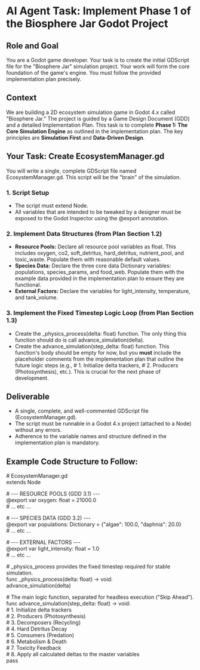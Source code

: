 # **AI Agent Task: Implement Phase 1 of the Biosphere Jar Godot Project**

## **Role and Goal**

You are a Godot game developer. Your task is to create the initial GDScript file for the "Biosphere Jar" simulation project. Your work will form the core foundation of the game's engine. You must follow the provided implementation plan precisely.

## **Context**

We are building a 2D ecosystem simulation game in Godot 4.x called "Biosphere Jar." The project is guided by a Game Design Document (GDD) and a detailed Implementation Plan. This task is to complete **Phase 1: The Core Simulation Engine** as outlined in the implementation plan. The key principles are **Simulation First** and **Data-Driven Design**.

## **Your Task: Create EcosystemManager.gd**

You will write a single, complete GDScript file named EcosystemManager.gd. This script will be the "brain" of the simulation.

### **1\. Script Setup**

* The script must extend Node.  
* All variables that are intended to be tweaked by a designer must be exposed to the Godot Inspector using the @export annotation.

### **2\. Implement Data Structures (from Plan Section 1.2)**

* **Resource Pools:** Declare all resource pool variables as float. This includes oxygen, co2, soft\_detritus, hard\_detritus, nutrient\_pool, and toxic\_waste. Populate them with reasonable default values.  
* **Species Data:** Declare the three core data Dictionary variables: populations, species\_params, and food\_web. Populate them with the example data provided in the implementation plan to ensure they are functional.  
* **External Factors:** Declare the variables for light\_intensity, temperature, and tank\_volume.

### **3\. Implement the Fixed Timestep Logic Loop (from Plan Section 1.3)**

* Create the \_physics\_process(delta: float) function. The only thing this function should do is call advance\_simulation(delta).  
* Create the advance\_simulation(step\_delta: float) function. This function's body should be empty for now, but you **must** include the placeholder comments from the implementation plan that outline the future logic steps (e.g., \# 1\. Initialize delta trackers, \# 2\. Producers (Photosynthesis), etc.). This is crucial for the next phase of development.

## **Deliverable**

* A single, complete, and well-commented GDScript file (EcosystemManager.gd).  
* The script must be runnable in a Godot 4.x project (attached to a Node) without any errors.  
* Adherence to the variable names and structure defined in the implementation plan is mandatory.

## **Example Code Structure to Follow:**

\# EcosystemManager.gd  
extends Node

\# \--- RESOURCE POOLS (GDD 3.1) \---  
@export var oxygen: float \= 21000.0  
\# ... etc ...

\# \--- SPECIES DATA (GDD 3.2) \---  
@export var populations: Dictionary \= {"algae": 100.0, "daphnia": 20.0}  
\# ... etc ...

\# \--- EXTERNAL FACTORS \---  
@export var light\_intensity: float \= 1.0  
\# ... etc ...

\# \_physics\_process provides the fixed timestep required for stable simulation.  
func \_physics\_process(delta: float) \-\> void:  
	advance\_simulation(delta)

\# The main logic function, separated for headless execution ("Skip Ahead").  
func advance\_simulation(step\_delta: float) \-\> void:  
	\# 1\. Initialize delta trackers  
	\# 2\. Producers (Photosynthesis)  
	\# 3\. Decomposers (Recycling)  
	\# 4\. Hard Detritus Decay  
	\# 5\. Consumers (Predation)  
	\# 6\. Metabolism & Death  
	\# 7\. Toxicity Feedback  
	\# 8\. Apply all calculated deltas to the master variables  
	pass  
